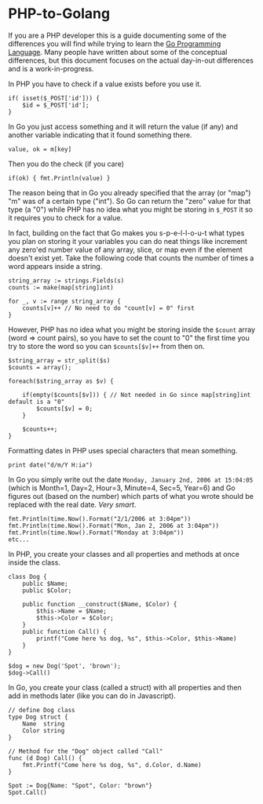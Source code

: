 PHP-to-Golang
=============

If you are a PHP developer this is a guide documenting some of the differences you will find while trying to learn the [Go Programming Language](http://golang.org). Many people have written about some of the conceptual differences, but this document focuses on the actual day-in-out differences and is a work-in-progress.

In PHP you have to check if a value exists before you use it.

	if( isset($_POST['id'])) {
	    $id = $_POST['id'];
	}

In Go you just access something and it will return the value (if any) and another variable indicating that it found something there.

	value, ok = m[key]

Then you do the check (if you care)
	
	if(ok) { fmt.Println(value) }

The reason being that in Go you already specified that the array (or "map") "m" was of a certain type ("int"). So Go can return the "zero" value for that type (a "0") while PHP has no idea what you might be storing in `$_POST` it so it requires you to check for a value.

In fact, building on the fact that Go makes you s-p-e-l-l-o-u-t what types you plan on storing it your variables you can do neat things like increment any zero'ed number value of any array, slice, or map even if the element doesn't exist yet. Take the following code that counts the number of times a word appears inside a string.

	string_array := strings.Fields(s)
	counts := make(map[string]int)

	for _, v := range string_array {
		counts[v]++ // No need to do "count[v] = 0" first
	}

However, PHP has no idea what you might be storing inside the `$count` array (word => count pairs), so you have to set the count to "0" the first time you try to store the word so you can `$counts[$v]++` from then on.

	$string_array = str_split($s)
	$counts = array();

	foreach($string_array as $v) {

		if(empty($counts[$v])) { // Not needed in Go since map[string]int default is a "0"
			$counts[$v] = 0;
		}

		$counts++;
	}


Formatting dates in PHP uses special characters that mean something.

	print date("d/m/Y H:ia")

In Go you simply write out the date `Monday, January 2nd, 2006 at 15:04:05` (which is Month=1, Day=2, Hour=3, Minute=4, Sec=5, Year=6) and Go figures out (based on the number) which parts of what you wrote should be replaced with the real date. *Very smart*.

	fmt.Println(time.Now().Format("2/1/2006 at 3:04pm"))
	fmt.Println(time.Now().Format("Mon, Jan 2, 2006 at 3:04pm"))
	fmt.Println(time.Now().Format("Monday at 3:04pm"))
	etc...

In PHP, you create your classes and all properties and methods at once inside the class.

	class Dog {
		public $Name;
		public $Color;

		public function __construct($Name, $Color) {
			$this->Name = $Name;
			$this->Color = $Color;
		}
		public function Call() {
			printf("Come here %s dog, %s", $this->Color, $this->Name)
		}
	}

	$dog = new Dog('Spot', 'brown');
	$dog->Call()

In Go, you create your class (called a struct) with all properties and then add in methods later (like you can do in Javascript).

	// define Dog class
	type Dog struct {
		Name  string
		Color string
	}

	// Method for the "Dog" object called "Call"
	func (d Dog) Call() {
		fmt.Printf("Come here %s dog, %s", d.Color, d.Name)
	}

	Spot := Dog{Name: "Spot", Color: "brown"}
	Spot.Call()




